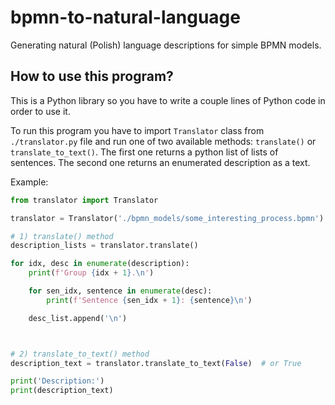 # bpmn-to-natural-language
Generating natural (Polish) language descriptions for simple BPMN models.

## How to use this program?
This is a Python library so you have to write a couple lines of Python code in order to use it.

To run this program you have to import `Translator` class from `./translator.py` file and run one of two available methods: `translate()` or `translate_to_text()`.
The first one returns a python list of lists of sentences. The second one returns an enumerated description as a text.

Example:

```python
from translator import Translator

translator = Translator('./bpmn_models/some_interesting_process.bpmn')

# 1) translate() method
description_lists = translator.translate()

for idx, desc in enumerate(description):
    print(f'Group {idx + 1}.\n')

    for sen_idx, sentence in enumerate(desc):
        print(f'Sentence {sen_idx + 1}: {sentence}\n')

    desc_list.append('\n')



# 2) translate_to_text() method
description_text = translator.translate_to_text(False)  # or True

print('Description:')
print(description_text)
```
